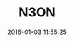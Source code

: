 ---
layout: post
featured: no
title: "N3ON"
date: 2016-01-03 11:55:25
categories: design f&b
details:
  -  Year of Completion: 2016
  -  Architect: Linehouse
  -  Location: Shanghai
  -  Area: 50sqm
header-image: /assets/images/projects/n3on-shanghai/n3on_shanghai_001.jpg
square-image: /assets/images/projects/n3on-shanghai/n3on_shanghai_square.jpg
image-gallery:
  -  /assets/images/projects/n3on-shanghai/n3on_shanghai_002.jpg
  -  /assets/images/projects/n3on-shanghai/n3on_shanghai_003.jpg
---